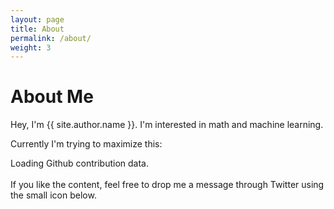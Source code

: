 ```yaml
---
layout: page
title: About
permalink: /about/
weight: 3
---
```


# **About Me**

Hey, I'm {{ site.author.name }}.
I'm interested in math and machine learning.

Currently I'm trying to maximize this:
<br>

<!-- Prepare a container for your calendar. -->
<script
  src="https://cdn.rawgit.com/IonicaBizau/github-calendar/gh-pages/dist/github-calendar.min.js"
>
</script>

<!-- Optionally, include the theme (if you don't want to struggle to write the CSS) -->
<link
  rel="stylesheet"
  href="https://cdn.rawgit.com/IonicaBizau/github-calendar/gh-pages/dist/github-calendar.css"
/>

<!-- Prepare a container for your calendar. -->
<div class="calendar">
    <!-- Loading stuff -->
    Loading Github contribution data.
</div>

<script>
    new GitHubCalendar(".calendar", "nunoskew");
</script>

<br>
If you like the content, feel free to drop me a message through Twitter using the small icon below.

